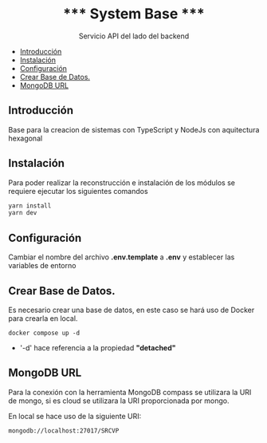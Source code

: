 <h1 align="center">*** <b>System Base</b> ***</h1>

<p align="center">Servicio API del lado del backend</p>

- [Introducción](#introducción)
- [Instalación](#instalación)
- [Configuración](#configuración)
- [Crear Base de Datos.](#crear-base-de-datos)
- [MongoDB URL](#mongodb-url)

## Introducción

Base para la creacion de sistemas con TypeScript y NodeJs con aquitectura hexagonal

## Instalación

Para poder realizar la reconstrucción e instalación de los módulos se requiere ejecutar los siguientes comandos

```bash copy
yarn install
yarn dev
```

## Configuración

Cambiar el nombre del archivo __.env.template__ a __.env__ y establecer las variables de entorno

## Crear Base de Datos.

Es necesario crear una base de datos, en este caso se hará uso de Docker para crearla en local.

```text
docker compose up -d
```

* '-d' hace referencia a la propiedad __"detached"__

## MongoDB URL

Para la conexión con la herramienta MongoDB compass se utilizara la URI de mongo, si es cloud se utilizara la URI
proporcionada por mongo.

En local se hace uso de la siguiente URI:

```bash
mongodb://localhost:27017/SRCVP
```
